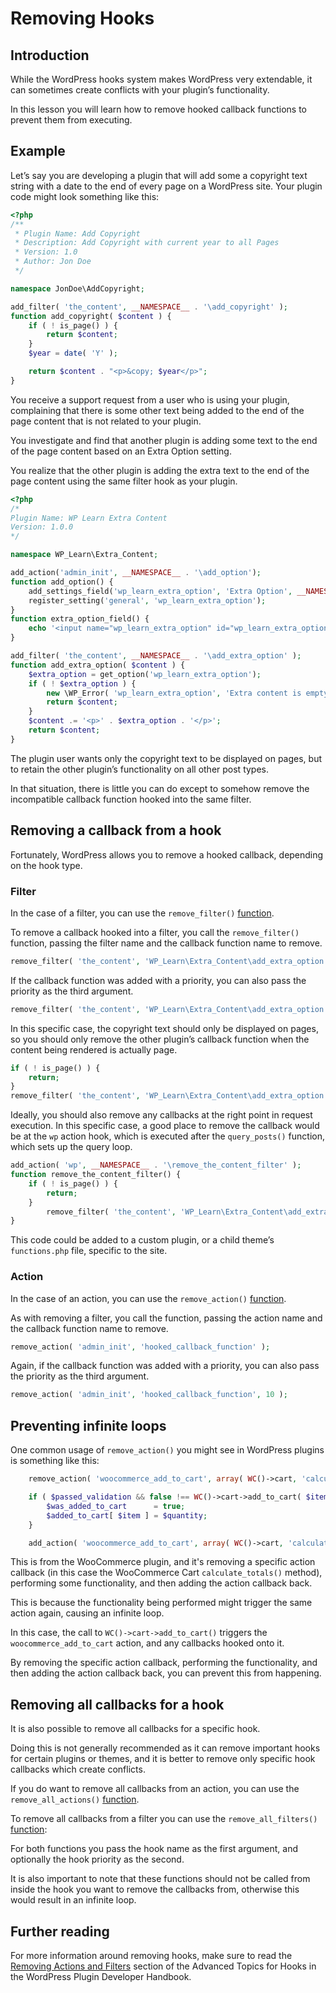 <!-- Original script by Cyrille C: https://github.com/CrochetFeve0251 -->

# Removing Hooks

## Introduction

While the WordPress hooks system makes WordPress very extendable, it can sometimes create conflicts with your plugin’s functionality.

In this lesson you will learn how to remove hooked callback functions to prevent them from executing.

## Example

Let’s say you are developing a plugin that will add some a copyright text string with a date to the end of every page on a WordPress site. Your plugin code might look something like this:

```php
<?php
/**
 * Plugin Name: Add Copyright
 * Description: Add Copyright with current year to all Pages
 * Version: 1.0
 * Author: Jon Doe
 */

namespace JonDoe\AddCopyright;

add_filter( 'the_content', __NAMESPACE__ . '\add_copyright' );
function add_copyright( $content ) {
	if ( ! is_page() ) {
		return $content;
	}
	$year = date( 'Y' );

	return $content . "<p>&copy; $year</p>";
}
```

You receive a support request from a user who is using your plugin, complaining that there is some other text being added to the end of the page content that is not related to your plugin.

You investigate and find that another plugin is adding some text to the end of the page content based on an Extra Option setting.

You realize that the other plugin is adding the extra text to the end of the page content using the same filter hook as your plugin.

```php
<?php
/*
Plugin Name: WP Learn Extra Content
Version: 1.0.0
*/

namespace WP_Learn\Extra_Content;

add_action('admin_init', __NAMESPACE__ . '\add_option');
function add_option() {
	add_settings_field('wp_learn_extra_option', 'Extra Option', __NAMESPACE__ . '\extra_option_field', 'general');
	register_setting('general', 'wp_learn_extra_option');
}
function extra_option_field() {
	echo '<input name="wp_learn_extra_option" id="wp_learn_extra_option" type="text" value="' . get_option('wp_learn_extra_option') . '" />';
}

add_filter( 'the_content', __NAMESPACE__ . '\add_extra_option' );
function add_extra_option( $content ) {
	$extra_option = get_option('wp_learn_extra_option');
	if ( ! $extra_option ) {
		new \WP_Error( 'wp_learn_extra_option', 'Extra content is empty.' );
		return $content;
	}
	$content .= '<p>' . $extra_option . '</p>';
	return $content;
}
```

The plugin user wants only the copyright text to be displayed on pages, but to retain the other plugin’s functionality on all other post types.

In that situation, there is little you can do except to somehow remove the incompatible callback function hooked into the same filter.

## Removing a callback from a hook

Fortunately, WordPress allows you to remove a hooked callback, depending on the hook type.

### Filter

In the case of a filter, you can use the `remove_filter()` [function](https://developer.wordpress.org/reference/functions/remove_filter/).

To remove a callback hooked into a filter, you call the `remove_filter()` function, passing the filter name and the callback function name to remove.

```php
remove_filter( 'the_content', 'WP_Learn\Extra_Content\add_extra_option' );
```

If the callback function was added with a priority, you can also pass the priority as the third argument.

```php
remove_filter( 'the_content', 'WP_Learn\Extra_Content\add_extra_option', 10 );
```

In this specific case, the copyright text should only be displayed on pages, so you should only remove the other plugin’s callback function when the content being rendered is actually page.

```php
if ( ! is_page() ) {
	return;
}
remove_filter( 'the_content', 'WP_Learn\Extra_Content\add_extra_option' );
````

Ideally, you should also remove any callbacks at the right point in request execution. In this specific case, a good place to remove the callback would be at the `wp` action hook, which is executed after the `query_posts()` function, which sets up the query loop.

```php
add_action( 'wp', __NAMESPACE__ . '\remove_the_content_filter' );
function remove_the_content_filter() {
	if ( ! is_page() ) {
		return;
	}
        remove_filter( 'the_content', 'WP_Learn\Extra_Content\add_extra_option' );
}
```

This code could be added to a custom plugin, or a child theme’s `functions.php` file, specific to the site.

### Action

In the case of an action, you can use the `remove_action()` [function](https://developer.wordpress.org/reference/functions/remove_action/).

As with removing a filter, you call the function, passing the action name and the callback function name to remove.

```php
remove_action( 'admin_init', 'hooked_callback_function' );
```

Again, if the callback function was added with a priority, you can also pass the priority as the third argument.

```php
remove_action( 'admin_init', 'hooked_callback_function', 10 );
```

## Preventing infinite loops

One common usage of `remove_action()` you might see in WordPress plugins is something like this:

```php
    remove_action( 'woocommerce_add_to_cart', array( WC()->cart, 'calculate_totals' ), 20, 0 );

    if ( $passed_validation && false !== WC()->cart->add_to_cart( $item, $quantity ) ) {
        $was_added_to_cart      = true;
        $added_to_cart[ $item ] = $quantity;
    }

    add_action( 'woocommerce_add_to_cart', array( WC()->cart, 'calculate_totals' ), 20, 0 );
```

This is from the WooCommerce plugin, and it's removing a specific action callback (in this case the WooCommerce Cart `calculate_totals()` method), performing some functionality, and then adding the action callback back.

This is because the functionality being performed might trigger the same action again, causing an infinite loop.

In this case, the call to `WC()->cart->add_to_cart()` triggers the `woocommerce_add_to_cart` action, and any callbacks hooked onto it.

By removing the specific action callback, performing the functionality, and then adding the action callback back, you can prevent this from happening.

## Removing all callbacks for a hook

It is also possible to remove all callbacks for a specific hook.

Doing this is not generally recommended as it can remove important hooks for certain plugins or themes, and it is better to remove only specific hook callbacks which create conflicts.

If you do want to remove all callbacks from an action, you can use the `remove_all_actions()` [function](https://developer.wordpress.org/reference/functions/remove_all_actions/).

To remove all callbacks from a filter you can use the `remove_all_filters()` [function](https://developer.wordpress.org/reference/functions/remove_all_filters/):

For both functions you pass the hook name as the first argument, and optionally the hook priority as the second.

It is also important to note that these functions should not be called from inside the hook you want to remove the callbacks from, otherwise this would result in an infinite loop.

## Further reading

For more information around removing hooks, make sure to read the [Removing Actions and Filters](https://developer.wordpress.org/plugins/hooks/advanced-topics/#removing-actions-and-filters) section of the Advanced Topics for Hooks in the WordPress Plugin Developer Handbook.